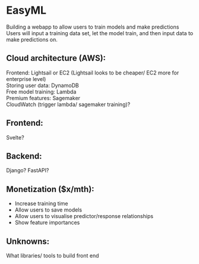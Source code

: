# EasyML  
Building a webapp to allow users to train models and make predictions  
Users will input a training data set, let the model train, and then input data to make predictions on.  

## Cloud architecture (AWS):
Frontend: Lightsail or EC2 (Lightsail looks to be cheaper/ EC2 more for enterprise level)  
Storing user data: DynamoDB  
Free model training: Lambda  
Premium features: Sagemaker    
CloudWatch (trigger lambda/ sagemaker training)?  
  
## Frontend:
Svelte?  

## Backend:  
Django? FastAPI?
  
## Monetization ($x/mth):
- Increase training time
- Allow users to save models
- Allow users to visualise predictor/response relationships
- Show feature importances

## Unknowns:  
What libraries/ tools to build front end
